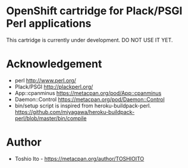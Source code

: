 
# OpenShift cartridge for Plack/PSGI Perl applications

This cartridge is currently under development. DO NOT USE IT YET.


# Acknowledgement

* perl http://www.perl.org/
* Plack/PSGI http://plackperl.org/
* App::cpanminus https://metacpan.org/pod/App::cpanminus
* Daemon::Control https://metacpan.org/pod/Daemon::Control
* bin/setup script is inspired from heroku-buildpack-perl.
  https://github.com/miyagawa/heroku-buildpack-perl/blob/master/bin/compile


# Author

* Toshio Ito - https://metacpan.org/author/TOSHIOITO

